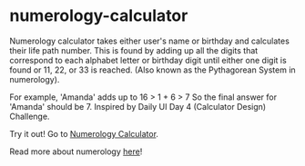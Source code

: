 # numerology-calculator
Numerology calculator takes either user's name or birthday and calculates their life path number. 
This is found by adding up all the digits that correspond to each alphabet letter or birthday digit until either one digit is found or 11, 22, or 33 is reached. (Also known as the Pythagorean System in numerology).

For example,
'Amanda' adds up to 16 > 1 + 6 > 7
So the final answer for 'Amanda' should be 7.
Inspired by Daily UI Day 4 (Calculator Design) Challenge.

Try it out! Go to [Numerology Calculator](amandamisjuwar.github.io/numerology-calculator).

Read more about numerology [here](https://en.wikipedia.org/wiki/Numerology)!
